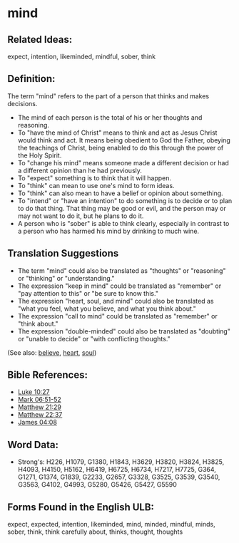 # mind

## Related Ideas:

expect, intention, likeminded, mindful, sober, think

## Definition:

The term "mind" refers to the part of a person that thinks and makes decisions.

* The mind of each person is the total of his or her thoughts and reasoning.
* To "have the mind of Christ" means to think and act as Jesus Christ would think and act. It means being obedient to God the Father, obeying the teachings of Christ, being enabled to do this through the power of the Holy Spirit.
* To "change his mind" means someone made a different decision or had a different opinion than he had previously.
* To "expect" something is to think that it will happen.
* To "think" can mean to use one's mind to form ideas.
* To "think" can also mean to have a belief or opinion about something.
* To "intend" or "have an intention" to do something is to decide or to plan to do that thing. That thing may be good or evil, and the person may or may not want to do it, but he plans to do it.
* A person who is "sober" is able to think clearly, especially in contrast to a person who has harmed his mind by drinking to much wine.

## Translation Suggestions

* The term "mind" could also be translated as "thoughts" or "reasoning" or "thinking" or "understanding."
* The expression "keep in mind" could be translated as "remember" or "pay attention to this" or "be sure to know this."
* The expression "heart, soul, and mind" could also be translated as "what you feel, what you believe, and what you think about."
* The expression "call to mind" could be translated as "remember" or "think about."
* The expression "double-minded" could also be translated as "doubting" or "unable to decide" or "with conflicting thoughts."

(See also: [believe](../kt/believe.md), [heart](../kt/heart.md), [soul](../kt/soul.md))

## Bible References:

* [Luke 10:27](rc://en/tn/help/luk/10/27)
* [Mark 06:51-52](rc://en/tn/help/mrk/06/51)
* [Matthew 21:29](rc://en/tn/help/mat/21/29)
* [Matthew 22:37](rc://en/tn/help/mat/22/37)
* [James 04:08](rc://en/tn/help/jas/04/08)

## Word Data:

* Strong's: H226, H1079, G1380, H1843, H3629, H3820, H3824, H3825, H4093, H4150, H5162, H6419, H6725, H6734, H7217, H7725, G364, G1271, G1374, G1839, G2233, G2657, G3328, G3525, G3539, G3540, G3563, G4102, G4993, G5280, G5426, G5427, G5590

## Forms Found in the English ULB:

expect, expected, intention, likeminded, mind, minded, mindful, minds, sober, think, think carefully about, thinks, thought, thoughts
